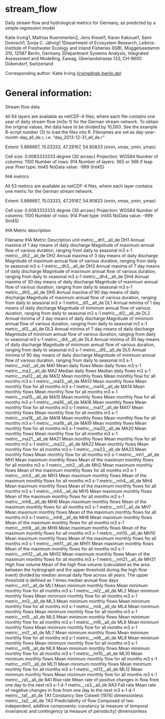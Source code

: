 # stream_flow
Daily stream flow and hydrological metrics for Germany, as predicted by a simple regression model

Katie Irving1, Mathias Kuemmerlen2, Jens Kiesel1, Karan Kakouei1, Sami Domisch1, Sonja C. Jähnig1
1Department of Ecosystem Research, Leibniz-Institute of Freshwater Ecology and Inland Fisheries (IGB), Müggelseedamm 310, 12587 Berlin, Germany
2Department Systems Analysis, Integrated Assessment and Modelling, Eawag, Überlandstrasse 133, CH-8600 Dübendorf, Switzerland

Corresponding author: Katie Irving (irving@igb-berlin.de)

General information:
=====================
Stream flow data

All 64 layers are available as netCDF-4 files, where each file contains one year of daily stream flow (m3s-1) for the German stream network. To obtain the original values, the data have to be divided by 10,000. See the example R-script number (3) to load the files into R. Filenames are set as day-year-month-day_all_de.r, i.e.  “day_2013-12-31_all_de.r”

Extent: 5.866667, 15.03333, 47.29167, 54.90833  (xmin, xmax, ymin, ymax)

Cell size: 0.0083333333 degree (30 arcsec)
Projection: WGS84
Number of columns: 1100
Number of rows: 914
Number of layers: 365 or 366 if leap year
Pixel type: Int4S 
NoData value: -999 (Int4S) 


IHA metrics

All 53 metrics are available as netCDF-4 files, where each layer contains one metric for the German stream network. 

Extent: 5.866667, 15.03333, 47.29167, 54.90833  (xmin, xmax, ymin, ymax)

Cell size: 0.0083333333 degree (30 arcsec)
Projection: WGS84
Number of columns: 1100
Number of rows: 914
Pixel type: Int4S 
NoData value: -999 (Int4S) 

IHA Metric description

Filename	IHA	Metric	Description	unit
metric__dh1__all_de	  DH1	  Annual maxima of 1 day means of daily discharge	  Magnitude of maximum annual flow of various duration, ranging from daily to seasonal	m3 s-1
metric__dh2__all_de	  DH2	  Annual maxima of 3 day means of daily discharge	  Magnitude of maximum annual flow of various duration, ranging from daily to seasonal	m3 s-1
metric__dh3__all_de	  DH3	  Annual maxima of 7 day means of daily discharge	  Magnitude of maximum annual flow of various duration, ranging from daily to seasonal	m3 s-1
metric__dh4__all_de	  DH4	  Annual maxima of 30 day means of daily discharge	Magnitude of maximum annual flow of various duration, ranging from daily to seasonal	m3 s-1
metric__dh5__all_de	  DH5	  Annual maxima of 90 day means of daily discharge	Magnitude of maximum annual flow of various duration, ranging from daily to seasonal	m3 s-1
metric__dl1__all_de	  DL1	  Annual minima of 1 day means of daily discharge	  Magnitude of minimum annual flow of various duration, ranging from daily to seasonal	m3 s-1
metric__dl2__all_de	  DL2	  Annual minima of 3 day means of daily discharge	  Magnitude of minimum annual flow of various duration, ranging from daily to seasonal	m3 s-1
metric__dl3__all_de	  DL3	  Annual minima of 7 day means of daily discharge	  Magnitude of minimum annual flow of various duration, ranging from daily to seasonal	m3 s-1
metric__dl4__all_de	  DL4	  Annual minima of 30 day means of daily discharge	Magnitude of minimum annual flow of various duration, ranging from daily to seasonal	m3 s-1
metric__dl5__all_de	  DL5	  Annual minima of 90 day means of daily discharge	Magnitude of minimum annual flow of various duration, ranging from daily to seasonal	m3 s-1
metric__ma1__all_de	  MA1	  Mean daily flows	                                Mean daily flows	                                                                    m3 s-1
metric__ma2__all_de	  MA2	  Median daily flows	                              Median daily flows	                                                                  m3 s-1
 metric__ma12__all_de	MA12	Mean monthly flows	                              Mean monthly flow for all months	                                                    m3 s-1
metric__ma13__all_de	MA13	Mean monthly flows	                              Mean monthly flow for all months	                                                    m3 s-1
metric__ma14__all_de	MA14	Mean monthly flows	                              Mean monthly flow for all months	                                                    m3 s-1
metric__ma15__all_de	MA15	Mean monthly flows	                              Mean monthly flow for all months	                                                    m3 s-1
metric__ma16__all_de	MA16	Mean monthly flows	                              Mean monthly flow for all months	                                                    m3 s-1
metric__ma17__all_de	MA17	Mean monthly flows	                              Mean monthly flow for all months	                                                    m3 s-1
metric__ma18__all_de	MA18	Mean monthly flows	                              Mean monthly flow for all months	                                                    m3 s-1
metric__ma19__all_de	MA19	Mean monthly flows	                              Mean monthly flow for all months	                                                    m3 s-1
metric__ma20__all_de	MA20	Mean monthly flows	                              Mean monthly flow for all months	                                                    m3 s-1
metric__ma21__all_de	MA21	Mean monthly flows	                              Mean monthly flow for all months	                                                    m3 s-1
metric__ma22__all_de	MA22	Mean monthly flows	                              Mean monthly flow for all months	                                                    m3 s-1
metric__ma23__all_de	MA23	Mean monthly flows	                              Mean monthly flow for all months	                                                    m3 s-1
metric__mh1__all_de	  MH1	  Mean maximum monthly flows	                      Mean of the maximum monthly flows for all months	                                    m3 s-1
metric__mh2__all_de	  MH2	  Mean maximum monthly flows	                      Mean of the maximum monthly flows for all months	                                    m3 s-1
metric__mh3__all_de	  MH3	  Mean maximum monthly flows	                      Mean of the maximum monthly flows for all months	                                    m3 s-1
metric__mh4__all_de	  MH4	  Mean maximum monthly flows	                      Mean of the maximum monthly flows for all months	                                    m3 s-1
metric__mh5__all_de	  MH5	  Mean maximum monthly flows	                      Mean of the maximum monthly flows for all months	                                    m3 s-1
metric__mh6__all_de	  MH6	  Mean maximum monthly flows	                      Mean of the maximum monthly flows for all months	                                    m3 s-1
metric__mh7__all_de	  MH7	  Mean maximum monthly flows	                      Mean of the maximum monthly flows for all months	                                    m3 s-1
metric__mh8__all_de	  MH8	  Mean maximum monthly flows	                      Mean of the maximum monthly flows for all months	                                    m3 s-1
metric__mh9__all_de	  MH9	  Mean maximum monthly flows	                      Mean of the maximum monthly flows for all months	                                    m3 s-1
metric__mh10__all_de	MH10	Mean maximum monthly flows	                      Mean of the maximum monthly flows for all months	                                    m3 s-1
metric__mh11__all_de	MH11	Mean maximum monthly flows	                      Mean of the maximum monthly flows for all months	                                    m3 s-1
metric__mh12__all_de	MH12	Mean maximum monthly flows	                      Mean of the maximum monthly flows for all months	                                    m3 s-1
metric__mh21__all_de	MH21	High flow volume	                                Mean of the high flow volume (calculated as the area between the hydrograph and the
                                                                              upper threshold during the high flow event) divided by median annual daily 
                                                                              flow across all years. The upper threshold is defined as 1 times median annual flow   days                                                                                                                                              
metric__ml1__all_de	  ML1	  Mean minimum monthly flows	                      Mean minimum monthly flow for all months	                                            m3 s-1
metric__ml2__all_de	  ML2	  Mean minimum monthly flows	                      Mean minimum monthly flow for all months	                                            m3 s-1
metric__ml3__all_de	  ML3	  Mean minimum monthly flows	                      Mean minimum monthly flow for all months	                                            m3 s-1
metric__ml4__all_de	  ML4	  Mean minimum monthly flows	                      Mean minimum monthly flow for all months	                                            m3 s-1
metric__ml5__all_de	  ML5	  Mean minimum monthly flows	                      Mean minimum monthly flow for all months	                                            m3 s-1
metric__ml6__all_de	  ML6	  Mean minimum monthly flows	                      Mean minimum monthly flow for all months	                                            m3 s-1
metric__ml7__all_de	  ML7	  Mean minimum monthly flows	                      Mean minimum monthly flow for all months	                                            m3 s-1
metric__ml8__all_de	  ML8	  Mean minimum monthly flows	                      Mean minimum monthly flow for all months	                                            m3 s-1
metric__ml9__all_de	  ML9	  Mean minimum monthly flows	                      Mean minimum monthly flow for all months	                                            m3 s-1
metric__ml10__all_de	ML10	Mean minimum monthly flows	                      Mean minimum monthly flow for all months	                                            m3 s-1
metric__ml11__all_de	ML11	Mean minimum monthly flows	                      Mean minimum monthly flow for all months	                                            m3 s-1
metric__ml12__all_de	ML12	Mean minimum monthly flows	                      Mean minimum monthly flow for all months	                                            m3 s-1
metric__ra1__all_de	  RA1	  Rise rate	                                        Mean rate of positive changes in flow from one day to the next	                      m3 s-1 d-1
metric__ra3__all_de	  RA3	  Fall rate	                                        Mean rate of negative changes in flow from one day to the next	                      m3 s-1 d-1
metric__ta1__all_de	  TA1	  Constancy	                                        See Colwell (1974)	                                                                  dimensionless
metric__ta2__all_de	  TA2	  Predictability of flow	                          Composed of two independent, additive components: constancy 
                                                                              (a measure of temporal invariance) and contingency (a measure of periodicity)	        dimensionless


